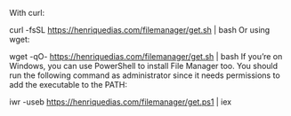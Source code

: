 With curl:

curl -fsSL https://henriquedias.com/filemanager/get.sh | bash
Or using wget:

wget -qO- https://henriquedias.com/filemanager/get.sh | bash
If you’re on Windows, you can use PowerShell to install File Manager too. You should run the following command as administrator since it needs permissions to add the executable to the PATH:

iwr -useb https://henriquedias.com/filemanager/get.ps1 | iex
